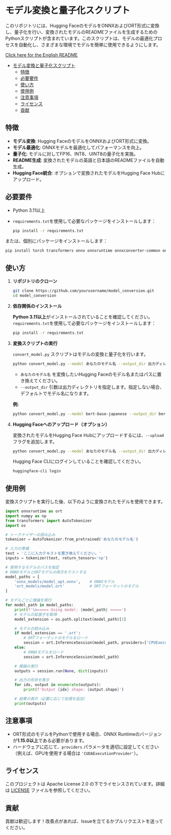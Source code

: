 # モデル変換と量子化スクリプト

このリポジトリには、Hugging FaceのモデルをONNXおよびORT形式に変換し、量子化を行い、変換されたモデルのREADMEファイルを生成するためのPythonスクリプトが含まれています。このスクリプトは、モデルの最適化プロセスを自動化し、さまざまな環境でモデルを簡単に使用できるようにします。

[Click here for the English README](README.md)

<!-- TOC -->
* [モデル変換と量子化スクリプト](#モデル変換と量子化スクリプト)
  * [特徴](#特徴)
  * [必要要件](#必要要件)
  * [使い方](#使い方)
  * [使用例](#使用例)
  * [注意事項](#注意事項)
  * [ライセンス](#ライセンス)
  * [貢献](#貢献)
<!-- TOC -->

## 特徴

- **モデル変換**: Hugging FaceのモデルをONNXおよびORT形式に変換。
- **モデル最適化**: ONNXモデルを最適化してパフォーマンスを向上。
- **量子化**: モデルに対してFP16、INT8、UINT8の量子化を実施。
- **README生成**: 変換されたモデルの英語と日本語のREADMEファイルを自動生成。
- **Hugging Face統合**: オプションで変換されたモデルをHugging Face Hubにアップロード。

## 必要要件

- Python 3.11以上
- `requirements.txt`を使用して必要なパッケージをインストールします：

  ```bash
  pip install -r requirements.txt
  ```

または、個別にパッケージをインストールします：

```bash
pip install torch transformers onnx onnxruntime onnxconverter-common onnxruntime-tools onnxruntime-transformers huggingface_hub
```

## 使い方

1. **リポジトリのクローン**

   ```bash
   git clone https://github.com/yourusername/model_conversion.git
   cd model_conversion
   ```

2. **依存関係のインストール**

   **Python 3.11以上**がインストールされていることを確認してください。`requirements.txt`を使用して必要なパッケージをインストールします：

   ```bash
   pip install -r requirements.txt
   ```

3. **変換スクリプトの実行**

   `convert_model.py` スクリプトはモデルの変換と量子化を行います。

   ```bash
   python convert_model.py --model あなたのモデル名 --output_dir 出力ディレクトリ
   ```

   - `あなたのモデル名` を変換したいHugging Faceのモデル名またはパスに置き換えてください。
   - `--output_dir` 引数は出力ディレクトリを指定します。指定しない場合、デフォルトでモデル名になります。

   **例:**

   ```bash
   python convert_model.py --model bert-base-japanese --output_dir bert_onnx
   ```

4. **Hugging Faceへのアップロード（オプション）**

   変換されたモデルをHugging Face Hubにアップロードするには、`--upload` フラグを追加します。

   ```bash
   python convert_model.py --model あなたのモデル名 --output_dir 出力ディレクトリ --upload
   ```

   Hugging Face CLIにログインしていることを確認してください。

   ```bash
   huggingface-cli login
   ```

## 使用例

変換スクリプトを実行した後、以下のように変換されたモデルを使用できます。

```python
import onnxruntime as ort
import numpy as np
from transformers import AutoTokenizer
import os

# トークナイザーの読み込み
tokenizer = AutoTokenizer.from_pretrained('あなたのモデル名')

# 入力の準備
text = 'ここに入力テキストを置き換えてください。'
inputs = tokenizer(text, return_tensors='np')

# 使用するモデルのパスを指定
# ONNXモデルとORTモデルの両方をテストする
model_paths = [
    'onnx_models/model_opt.onnx',    # ONNXモデル
    'ort_models/model.ort'           # ORTフォーマットのモデル
]

# モデルごとに推論を実行
for model_path in model_paths:
    print(f'\n===== Using model: {model_path} =====')
    # モデルの拡張子を取得
    model_extension = os.path.splitext(model_path)[1]

    # モデルの読み込み
    if model_extension == '.ort':
        # ORTフォーマットのモデルをロード
        session = ort.InferenceSession(model_path, providers=['CPUExecutionProvider'])
    else:
        # ONNXモデルをロード
        session = ort.InferenceSession(model_path)

    # 推論の実行
    outputs = session.run(None, dict(inputs))

    # 出力の形状を表示
    for idx, output in enumerate(outputs):
        print(f'Output {idx} shape: {output.shape}')

    # 結果の表示（必要に応じて処理を追加）
    print(outputs)
```

## 注意事項

- ORT形式のモデルをPythonで使用する場合、ONNX Runtimeのバージョンが**1.15.0以上**である必要があります。
- ハードウェアに応じて、`providers` パラメータを適切に設定してください（例えば、GPUを使用する場合は `'CUDAExecutionProvider'`）。

## ライセンス

このプロジェクトは Apache License 2.0 の下でライセンスされています。詳細は [LICENSE](LICENSE) ファイルを参照してください。

## 貢献

貢献は歓迎します！改善点があれば、Issueを立てるかプルリクエストを送ってください。
